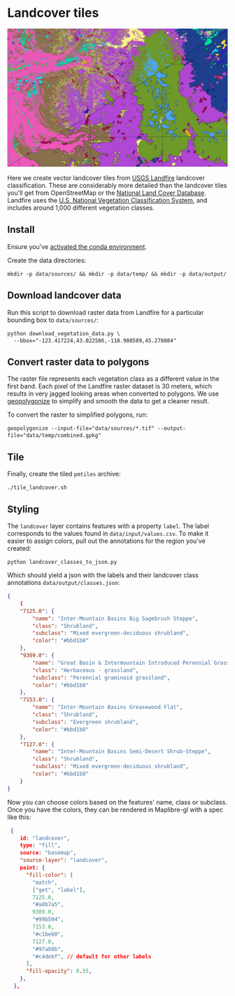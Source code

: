 # Landcover tiles

![Landfire dataset before and after vectorization](landfire.jpg)

Here we create vector landcover tiles from [USGS Landfire](https://landfire.gov/index.php) landcover classification. These are considerably more detailed than the landcover tiles you'll get from OpenStreetMap or the [National Land Cover Database](https://www.usgs.gov/centers/eros/science/national-land-cover-database). Landfire uses the [U.S. National Vegetation Classification System](https://usnvc.org/), and includes around 1,000 different vegetation classes.

## Install

Ensure you've [activated the conda environment](../../README.md#building-datasets).

Create the data directories:

```
mkdir -p data/sources/ && mkdir -p data/temp/ && mkdir -p data/output/
```

## Download landcover data

Run this script to download raster data from Landfire for a particular bounding box to `data/sources/`:

```
python download_vegetation_data.py \
  --bbox="-123.417224,43.022586,-118.980589,45.278084"
```

## Convert raster data to polygons

The raster file represents each vegetation class as a different value in the first band. Each pixel of the Landfire raster dataset is 30 meters, which results in very jagged looking areas when converted to polygons. We use [geopolygonize](https://github.com/rainflame/geopolygonize/) to simplify and smooth the data to get a cleaner result.

To convert the raster to simplified polygons, run:

```
geopolygonize --input-file="data/sources/*.tif" --output-file="data/temp/combined.gpkg"
```

## Tile

Finally, create the tiled `pmtiles` archive:

```
./tile_landcover.sh
```

## Styling

The `landcover` layer contains features with a property `label`. The label corresponds to the values found in `data/input/values.csv`. To make it easier to assign colors, pull out the annotations for the region you've created:

```
python landcover_classes_to_json.py
```

Which should yield a json with the labels and their landcover class annotations `data/output/classes.json`:

```json
{
    {
    "7125.0": {
        "name": "Inter-Mountain Basins Big Sagebrush Steppe",
        "class": "Shrubland",
        "subclass": "Mixed evergreen-deciduous shrubland",
        "color": "#bbd1b8"
    },
    "9309.0": {
        "name": "Great Basin & Intermountain Introduced Perennial Grassland and Forbland",
        "class": "Herbaceous - grassland",
        "subclass": "Perennial graminoid grassland",
        "color": "#bbd1b8"
    },
    "7153.0": {
        "name": "Inter-Mountain Basins Greasewood Flat",
        "class": "Shrubland",
        "subclass": "Evergreen shrubland",
        "color": "#bbd1b8"
    },
    "7127.0": {
        "name": "Inter-Mountain Basins Semi-Desert Shrub-Steppe",
        "class": "Shrubland",
        "subclass": "Mixed evergreen-deciduous shrubland",
        "color": "#bbd1b8"
    }
}
```

Now you can choose colors based on the features' name, class or subclass. Once you have the colors, they can be rendered in Maplibre-gl with a spec like this:

```json
 {
    id: "landcover",
    type: "fill",
    source: "basemap",
    "source-layer": "landcover",
    paint: {
      "fill-color": [
        "match",
        ["get", "label"],
        7125.0,
        "#a8b7a5",
        9309.0,
        "#99b594",
        7153.0,
        "#c1beb0",
        7127.0,
        "#97a88b",
        "#c4debf", // default for other labels
      ],
      "fill-opacity": 0.55,
    },
  },
```
